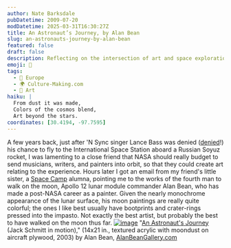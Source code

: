 ```yaml
---
author: Nate Barksdale
pubDatetime: 2009-07-20
modDatetime: 2025-03-31T16:30:27Z
title: An Astronaut’s Journey, by Alan Bean
slug: an-astronauts-journey-by-alan-bean
featured: false
draft: false
description: Reflecting on the intersection of art and space exploration, I discovered the vibrant works of Alan Bean, a moonwalker turned painter.
emoji: 🎨
tags:
  - 🍷 Europe
  - 🌍 Culture-Making.com
  - 🎨 Art
haiku: |
  From dust it was made,  
  Colors of the cosmos blend,  
  Art beyond the stars.
coordinates: [30.4194, -97.7595]
---
```


A few years back, just after 'N Sync singer Lance Bass was denied ([denied](http://web.archive.org/web/20130109102023/http://www.hollywood.com/news/No_Space_for_Lance_Bass_/1113310)!) his chance to fly to the International Space Station aboard a Russian Soyuz rocket, I was lamenting to a close friend that NASA should really budget to send musicians, writers, and painters into orbit, so that they could create art relating to the experience. Hours later I got an email from my friend's little sister, a [Space Camp](http://www.spacecamp.com/) alumna, pointing me to the works of the fourth man to walk on the moon, Apollo 12 lunar module commander Alan Bean, who has made a post-NASA career as a painter. Given the nearly monochrome appearance of the lunar surface, his moon paintings are really quite colorful; the ones I like best usually have bootprints and crater-rings pressed into the impasto. Not exactly the best artist, but probably the best to have walked on the moon thus far. [![image](http://culture-making.com/media/AstronautsJourney.jpg)](http://www.alanbeangallery.com/AstronautsJourney-story.html)
"[An Astronaut's Journey](http://web.archive.org/web/20210307052508/http://www.alanbeangallery.com/AstronautsJourney-story.html) (Jack Schmitt in motion)," (14x21 in., textured acrylic with moondust on aircraft plywood, 2003) by Alan Bean, [AlanBeanGallery.com](http://www.alanbeangallery.com/)
